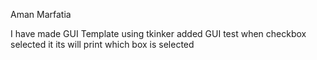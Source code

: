 Aman Marfatia

I have made GUI Template using tkinker 
added GUI test
when checkbox selected it its will print which box is selected


